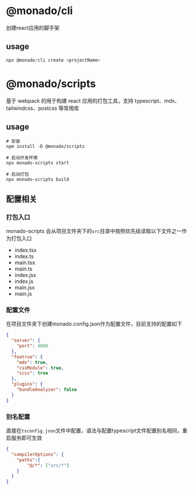 # @monado/cli
创建react应用的脚手架
## usage
```js
npx @monado/cli create <projectName>
```

# @monado/scripts
基于 webpack 的用于构建 react 应用的打包工具，支持 typescript、mdx、tailwindcss、postcss 等常用库

## usage
~~~shell
# 安装
npm install -D @monado/scripts

# 启动开发环境
npx monado-scripts start

# 启动打包
npx monado-scripts build
~~~

## 配置相关
### 打包入口
monado-scripts 会从项目文件夹下的`src`目录中按照优先级读取以下文件之一作为打包入口
- index.tsx
- index.ts
- main.tsx
- main.ts
- index.jsx
- index.js
- main.jsx
- main.js

### 配置文件
在项目文件夹下创建monado.config.json作为配置文件，目前支持的配置如下
~~~json
{
  "server": {
    "port": 4000 
  },
  "featrue": {
    "mdx": true, 
    "cssModule": true, 
    "scss": true 
  },
  "plugins": {
    "bundleAnalyzer": false 
  }
}
~~~

### 别名配置
直接在`tsconfig.json`文件中配置，语法与配置typescript文件配置别名相同，重启服务即可生效
~~~json
{
  "compilerOptions": {
    "paths":{
      	"@/*": ["src/*"]
    }
  }
}
~~~
